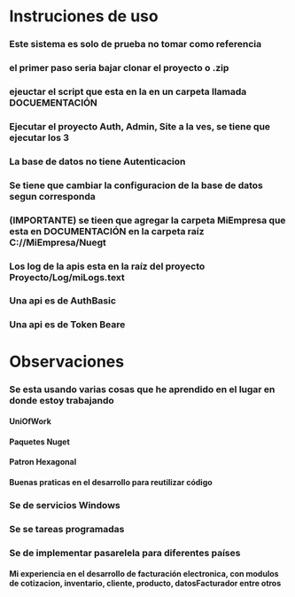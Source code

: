 # Instruciones de uso
### Este sistema es solo de prueba no tomar como referencia

### el primer paso seria bajar clonar el proyecto o .zip
### ejeuctar el script que esta en la en un carpeta llamada DOCUEMENTACIÓN
### Ejecutar el proyecto Auth, Admin, Site a la ves, se tiene que ejecutar los 3
### La base de datos no tiene Autenticacion
### Se tiene que cambiar la configuracion de la base de datos segun corresponda
### (IMPORTANTE) se tieen que agregar la carpeta MiEmpresa que esta en DOCUMENTACIÓN en la carpeta raíz C://MiEmpresa/Nuegt
### Los log de la apis esta en la raíz del proyecto Proyecto/Log/miLogs.text
### Una api es de AuthBasic
### Una api es de Token Beare

# Observaciones
### Se esta usando varias cosas que he aprendido en el lugar en donde estoy trabajando
#### UniOfWork
#### Paquetes Nuget
#### Patron Hexagonal
#### Buenas praticas en el desarrollo para reutilizar código
### Se de servicios Windows
### Se se tareas programadas
### Se de implementar pasarelela para diferentes países
#### Mi experiencia en el desarrollo de facturación electronica, con modulos de cotizacion, inventario, cliente, producto, datosFacturador entre otros

